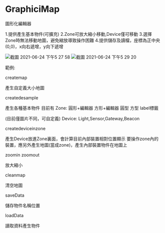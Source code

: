 # GraphiciMap

圖形化編輯器

1.提供產生基本物件(可擴充)
2.Zone可放大縮小移動,Device僅可移動
3.選擇Zone時無法移動地圖，避免縮放導致操作困難
4.提供儲存及讀檔，座標為正中央(0,0)，x向右遞增，y向下遞增

![截圖 2021-06-24 下午5 27 58](https://user-images.githubusercontent.com/59221388/123239364-dcc52500-d511-11eb-970b-5ada8bafb811.png)
![截圖 2021-06-24 下午5 29 20](https://user-images.githubusercontent.com/59221388/123239378-df277f00-d511-11eb-8217-b8ec68a69e4a.png)

範例:

createmap

產生自定義大小地圖


createdesample

產生各種基本物件
目前有
Zone:
圓形+編輯器
方形+編輯器
圓型
方型
label標籤

(目前僅圖片不同，可自定義)
Device:
Light,Sensor,Gateway,Beacon


createdeviceinzone

產生Device放進Zone裏面，會計算目前內部裝置相對位置顯示
要操作zone內的裝置，應另外產生地圖(當成zone)，產生內部裝置物件在地圖上

zoomin
zoomout

放大縮小

cleanmap

清空地圖


saveData

儲存物件名稱位置

loadData

讀取資料產生物件
